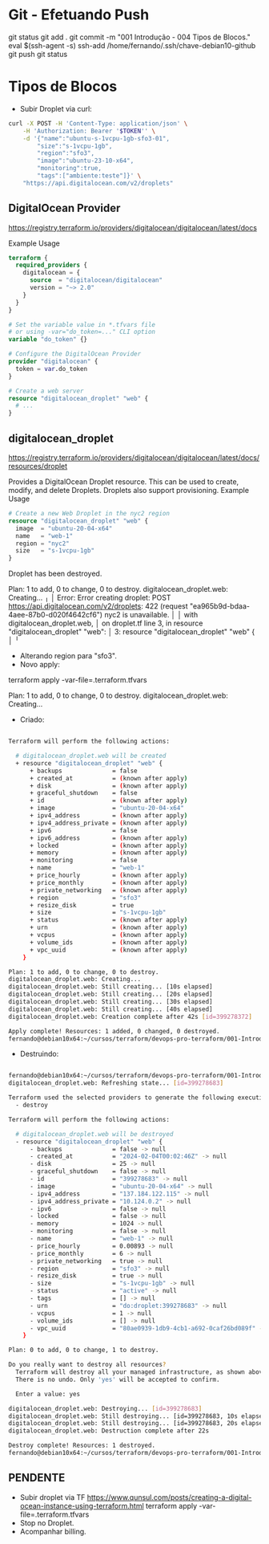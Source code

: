
# ############################################################################
# ############################################################################
# ############################################################################
# Git - Efetuando Push

git status
git add .
git commit -m "001 Introdução - 004 Tipos de Blocos."
eval $(ssh-agent -s)
ssh-add /home/fernando/.ssh/chave-debian10-github
git push
git status


# ############################################################################
# ############################################################################
# ############################################################################
# Tipos de Blocos


- Subir Droplet via curl:

~~~~bash
curl -X POST -H 'Content-Type: application/json' \
    -H 'Authorization: Bearer '$TOKEN'' \
    -d '{"name":"ubuntu-s-1vcpu-1gb-sfo3-01",
        "size":"s-1vcpu-1gb",
        "region":"sfo3",
        "image":"ubuntu-23-10-x64",
        "monitoring":true,
        "tags":["ambiente:teste"]}' \
    "https://api.digitalocean.com/v2/droplets"
~~~~


## DigitalOcean Provider

<https://registry.terraform.io/providers/digitalocean/digitalocean/latest/docs>

Example Usage

~~~~tf
terraform {
  required_providers {
    digitalocean = {
      source  = "digitalocean/digitalocean"
      version = "~> 2.0"
    }
  }
}

# Set the variable value in *.tfvars file
# or using -var="do_token=..." CLI option
variable "do_token" {}

# Configure the DigitalOcean Provider
provider "digitalocean" {
  token = var.do_token
}

# Create a web server
resource "digitalocean_droplet" "web" {
  # ...
}
~~~~





## digitalocean_droplet

<https://registry.terraform.io/providers/digitalocean/digitalocean/latest/docs/resources/droplet>

Provides a DigitalOcean Droplet resource. This can be used to create, modify, and delete Droplets. Droplets also support provisioning.
Example Usage

~~~~tf
# Create a new Web Droplet in the nyc2 region
resource "digitalocean_droplet" "web" {
  image  = "ubuntu-20-04-x64"
  name   = "web-1"
  region = "nyc2"
  size   = "s-1vcpu-1gb"
}
~~~~






Droplet has been destroyed.




Plan: 1 to add, 0 to change, 0 to destroy.
digitalocean_droplet.web: Creating...
╷
│ Error: Error creating droplet: POST https://api.digitalocean.com/v2/droplets: 422 (request "ea965b9d-bdaa-4aee-87b0-d020f4642cf6") nyc2 is unavailable.
│
│   with digitalocean_droplet.web,
│   on droplet.tf line 3, in resource "digitalocean_droplet" "web":
│    3: resource "digitalocean_droplet" "web" {
│
╵



- Alterando region para "sfo3".
- Novo apply:

terraform apply -var-file=.terraform.tfvars

Plan: 1 to add, 0 to change, 0 to destroy.
digitalocean_droplet.web: Creating...


- Criado:

~~~~bash

Terraform will perform the following actions:

  # digitalocean_droplet.web will be created
  + resource "digitalocean_droplet" "web" {
      + backups              = false
      + created_at           = (known after apply)
      + disk                 = (known after apply)
      + graceful_shutdown    = false
      + id                   = (known after apply)
      + image                = "ubuntu-20-04-x64"
      + ipv4_address         = (known after apply)
      + ipv4_address_private = (known after apply)
      + ipv6                 = false
      + ipv6_address         = (known after apply)
      + locked               = (known after apply)
      + memory               = (known after apply)
      + monitoring           = false
      + name                 = "web-1"
      + price_hourly         = (known after apply)
      + price_monthly        = (known after apply)
      + private_networking   = (known after apply)
      + region               = "sfo3"
      + resize_disk          = true
      + size                 = "s-1vcpu-1gb"
      + status               = (known after apply)
      + urn                  = (known after apply)
      + vcpus                = (known after apply)
      + volume_ids           = (known after apply)
      + vpc_uuid             = (known after apply)
    }

Plan: 1 to add, 0 to change, 0 to destroy.
digitalocean_droplet.web: Creating...
digitalocean_droplet.web: Still creating... [10s elapsed]
digitalocean_droplet.web: Still creating... [20s elapsed]
digitalocean_droplet.web: Still creating... [30s elapsed]
digitalocean_droplet.web: Still creating... [40s elapsed]
digitalocean_droplet.web: Creation complete after 42s [id=399278372]

Apply complete! Resources: 1 added, 0 changed, 0 destroyed.
fernando@debian10x64:~/cursos/terraform/devops-pro-terraform/001-Introducao/003-digital-ocean-teste$

~~~~





- Destruindo:

~~~~bash

fernando@debian10x64:~/cursos/terraform/devops-pro-terraform/001-Introducao/003-digital-ocean-teste$ terraform destroy -var-file=.terraform.tfvars
digitalocean_droplet.web: Refreshing state... [id=399278683]

Terraform used the selected providers to generate the following execution plan. Resource actions are indicated with the following symbols:
  - destroy

Terraform will perform the following actions:

  # digitalocean_droplet.web will be destroyed
  - resource "digitalocean_droplet" "web" {
      - backups              = false -> null
      - created_at           = "2024-02-04T00:02:46Z" -> null
      - disk                 = 25 -> null
      - graceful_shutdown    = false -> null
      - id                   = "399278683" -> null
      - image                = "ubuntu-20-04-x64" -> null
      - ipv4_address         = "137.184.122.115" -> null
      - ipv4_address_private = "10.124.0.2" -> null
      - ipv6                 = false -> null
      - locked               = false -> null
      - memory               = 1024 -> null
      - monitoring           = false -> null
      - name                 = "web-1" -> null
      - price_hourly         = 0.00893 -> null
      - price_monthly        = 6 -> null
      - private_networking   = true -> null
      - region               = "sfo3" -> null
      - resize_disk          = true -> null
      - size                 = "s-1vcpu-1gb" -> null
      - status               = "active" -> null
      - tags                 = [] -> null
      - urn                  = "do:droplet:399278683" -> null
      - vcpus                = 1 -> null
      - volume_ids           = [] -> null
      - vpc_uuid             = "80ae0939-1db9-4cb1-a692-0caf26bd089f" -> null
    }

Plan: 0 to add, 0 to change, 1 to destroy.

Do you really want to destroy all resources?
  Terraform will destroy all your managed infrastructure, as shown above.
  There is no undo. Only 'yes' will be accepted to confirm.

  Enter a value: yes

digitalocean_droplet.web: Destroying... [id=399278683]
digitalocean_droplet.web: Still destroying... [id=399278683, 10s elapsed]
digitalocean_droplet.web: Still destroying... [id=399278683, 20s elapsed]
digitalocean_droplet.web: Destruction complete after 22s

Destroy complete! Resources: 1 destroyed.
fernando@debian10x64:~/cursos/terraform/devops-pro-terraform/001-Introducao/003-digital-ocean-teste$

~~~~






## PENDENTE
- Subir droplet via TF
<https://www.qunsul.com/posts/creating-a-digital-ocean-instance-using-terraform.html>
terraform apply -var-file=.terraform.tfvars
- Stop no Droplet.
- Acompanhar billing.
